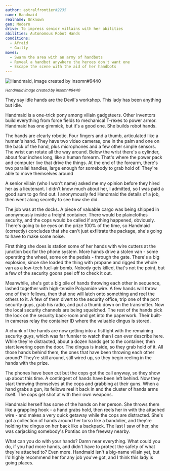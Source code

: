 ```yaml
---
author: astralfrontier#2235
name: Handmaid
realname: Unknown
gen: Modern
drive: To impress senior villains with her abilities
abilities: Autonomous Robot Hands
conditions:
  - Afraid
  - Guilty
moves:
  - Swarm the area with an army of handbots
  - Reveal a handbot anywhere the heroes don't want one
  - Escape the scene with the aid of her handbots
---
```


![Handmaid, image created by insomn#9440](/handmaid.png)

<small>*Handmaid image created by insomn#9440*</small>

They say idle hands are the Devil's workshop. This lady has been anything but idle.

Handmaid is a one-trick pony among villain gadgeteers. Other inventors build everything from force fields to mechanical T-rexes to power armor. Handmaid has one gimmick, but it's a good one. She builds robot hands.

The hands are clearly robotic. Four fingers and a thumb, articulated like a human's hand. They have two video cameras, one in the palm and one on the back of the hand, plus microphones and a few other simple sensors. The wrist can rotate all the way around. Below the wrist there's a cylinder, about four inches long, like a human forearm. That's where the power pack and computer live that drive the things. At the end of the forearm, there's two parallel handles, large enough for somebody to grab hold of. They're able to move themselves around

A senior villain (who I won't name) asked me my opinion before they hired her as a lieutenant. I didn't know much about her, I admitted, so I was paid a good sum to go find out. I anonymously fed Handmaid the details of a job, then went along secretly to see how she did.

The job was at the docks. A piece of valuable cargo was being shipped in anonymously inside a freight container. There would be plainclothes security, and the cops would be called if anything happened, obviously. There's going to be eyes on the prize 100% of the time, so Handmaid (correctly) concludes that she can't just exfiltrate the package, she's going to have to make some noise.

First thing she does is station some of her hands with wire cutters at the junction box for the phone system. More hands drive a stolen van - some operating the wheel, some on the pedals - through the gate. There's a big explosion, since she loaded the thing with propane and rigged the whole van as a low-tech fuel-air bomb. Nobody gets killed, that's not the point, but a few of the security goons peel off to check it out.

Meanwhile, she's got a big pile of hands throwing each other in sequence, lashed together with high-tensile Polyamide wire. A few hands will throw one of their fellows, then that one will latch onto something and reel the others to it. A few of them divert to the security office, trip one of the port security guys, grab his radio, and put a thumb down on the transmitter. Now the local security channels are being squelched. The rest of the hands pick the lock on the security back-room and get into the paperwork. Their built-in cameras relay the container ID where the valuable dingus is stored.

A chunk of the hands are now getting into a fistfight with the remaining security guys, which was far funnier to watch than I can ever describe here. While they're distracted, about a dozen hands get to the container, then start levering open the door. The dingus is inside, so they grab hold of it. All those hands behind them, the ones that have been throwing each other around? They're still around, still wired up, so they begin reeling in the hands with the prize.

The phones have been cut but the cops got the call anyway, so they show up about this time. A contingent of hands have been left behind. Now they start throwing themselves at the cops and grabbing at their guns. When a hand grabs a gun, its fellows reel it back in and the cluster of hands arms itself. The cops get shot at with their own weapons.

Handmaid herself has some of the hands on her person. She throws them like a grappling hook - a hand grabs hold, then reels her in with the attached wire - and makes a very quick getaway while the cops are distracted. She's got a collection of hands around her torso like a bandolier, and they're holding the dingus on her back like a backpack. The last I saw of her, she was carjacking somebody's Pontiac on the freeway nearby.

What can you do with your hands? Damn near everything. What could you do, if you had more hands, and didn't have to protect the safety of what they're attached to? Even more. Handmaid isn't a big-name villain yet, but I'd highly recommend her for any job you've got, and I think this lady is going places.
